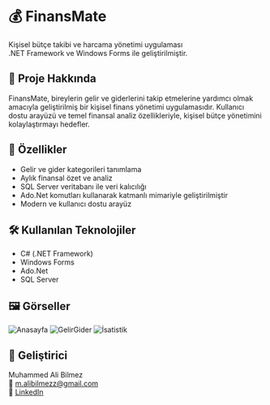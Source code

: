 # 💰 FinansMate

Kişisel bütçe takibi ve harcama yönetimi uygulaması  
.NET Framework ve Windows Forms ile geliştirilmiştir.

## 📝 Proje Hakkında

FinansMate, bireylerin gelir ve giderlerini takip etmelerine yardımcı olmak amacıyla geliştirilmiş bir kişisel finans yönetimi uygulamasıdır. Kullanıcı dostu arayüzü ve temel finansal analiz özellikleriyle, kişisel bütçe yönetimini kolaylaştırmayı hedefler.

## 🚀 Özellikler

- Gelir ve gider kategorileri tanımlama
- Aylık finansal özet ve analiz
- SQL Server veritabanı ile veri kalıcılığı
- Ado.Net komutları kullanarak katmanlı mimariyle geliştirilmiştir
- Modern ve kullanıcı dostu arayüz

## 🛠️ Kullanılan Teknolojiler

- C# (.NET Framework)
- Windows Forms
- Ado.Net
- SQL Server

## 🖼️ Görseller
![Anasayfa](https://github.com/user-attachments/assets/f8a976d3-053b-4866-8f18-477be3e70737)
![GelirGider](https://github.com/user-attachments/assets/90cc84f5-e016-4a06-9c4c-80c67434a305)
![İsatistik](https://github.com/user-attachments/assets/f457d5ad-1fbf-4e12-84b1-6f2736250bea)

## 👤 Geliştirici

Muhammed Ali Bilmez  
📧 m.alibilmezz@gmail.com  
🔗 [LinkedIn](https://www.linkedin.com/in/muhammed-ali-bilmez-3083b8233/)

